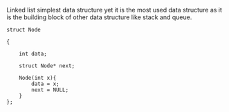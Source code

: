 Linked list simplest data structure yet it is the most used data structure as it is the building block of other data structure like stack and queue.
```
struct Node

{

    int data;
    
    struct Node* next;
     
    Node(int x){
        data = x;
        next = NULL;
    }
};
```
